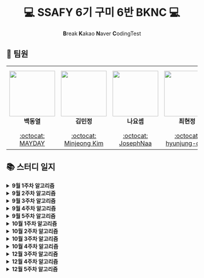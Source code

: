 <h1 align="center">💻 SSAFY 6기 구미 6반  BKNC 💻</h1>
<p align="center"><b>B</b>reak<b> K</b>akao <b>N</b>aver <b>C</b>odingTest</p>

## 👋 팀원

<table>
    <tr height="170px">
        <td align="center" width="170px">
            <a href="https://github.com/micro155"><img height="120px" width="120px" src="https://avatars.githubusercontent.com/u/69238456?v=4"/></a>
            <br />
            <strong>백동열</strong>
        </td>
        <td align="center" width="170px">
            <a href="https://github.com/Tenykim1109"><img height="120px" width="120px" src="https://avatars.githubusercontent.com/u/48265915?v=4"/></a>
            <br />
            <strong>김민정</strong>
        </td>
        <td align="center" width="170px">
            <a href="https://github.com/JosephNaa"><img height="120px" width="120px" src="https://avatars.githubusercontent.com/u/17241871?v=4"/></a>
            <br />
            <strong>나요셉</strong>
        </td>
        <td align="center" width="170px">
            <a href="https://github.com/hyunjung-choi"><img height="120px" width="120px" src="https://avatars.githubusercontent.com/u/69616347?v=4"/></a>
            <br />
            <strong>최현정</strong>
        </td>
    </tr>
    <tr height="50px">
        <td align="center">
            <a href="https://github.com/micro155">:octocat: MAYDAY</a>
            <br />
        </td>
        <td align="center">
            <a href="https://github.com/Tenykim1109">:octocat: Minjeong Kim</a>
            <br />
        <td align="center">
            <a href="https://github.com/JosephNaa">:octocat: JosephNaa</a>
            <br />
        </td>
        <td align="center">
            <a href="https://github.com/hyunjung-choi">:octocat: hyunjung-choi</a>
            <br />
        </td>
    </tr>
</table>

## 📚 스터디 일지

<details markdown="1">
<summary><strong>9월 1주차 알고리즘</strong></summary>
<br/>

|날짜|문제 번호|문제 이름|
|:---:|:---:|:---:|
|8월 30일(월)|<a href="https://www.acmicpc.net/problem/7569" target="_blank">BOJ 7569</a>|<a href="https://www.acmicpc.net/problem/7569" target="_blank">토마토</a>|    
|8월 31일(화)|<a href="https://swexpertacademy.com/main/code/problem/problemDetail.do?contestProbId=AV15OZ4qAPICFAYD&categoryId=AV15OZ4qAPICFAYD&categoryType=CODE" target="_blank">SWEA 1247</a>|<a href="https://swexpertacademy.com/main/code/problem/problemDetail.do?contestProbId=AV15OZ4qAPICFAYD&categoryId=AV15OZ4qAPICFAYD&categoryType=CODE" target="_blank">최적경로</a>|
|9월 1일(수)|<a href="https://swexpertacademy.com/main/code/problem/problemDetail.do?contestProbId=AV15PTkqAPYCFAYD&categoryId=AV15PTkqAPYCFAYD&categoryType=CODE" target="_blank">SWEA 1248</a>|<a href="https://swexpertacademy.com/main/code/problem/problemDetail.do?contestProbId=AV15PTkqAPYCFAYD&categoryId=AV15PTkqAPYCFAYD&categoryType=CODE" target="_blank">공통 조상</a>| 
|9월 1일(수)|<a href="https://swexpertacademy.com/main/code/problem/problemDetail.do?contestProbId=AV15QRX6APsCFAYD" target="_blank">SWEA 1249</a>|<a href="https://swexpertacademy.com/main/code/problem/problemDetail.do?contestProbId=AV15QRX6APsCFAYD" target="_blank">보급로</a>|   
|9월 2일(수)|<a href="https://swexpertacademy.com/main/code/problem/problemDetail.do?contestProbId=AV15StKqAQkCFAYD" target="_blank">SWEA 1251</a>|<a href="https://swexpertacademy.com/main/code/problem/problemDetail.do?contestProbId=AV15StKqAQkCFAYD" target="_blank">하나로</a>|    
|9월 2일(목)|<a href="https://swexpertacademy.com/main/code/problem/problemDetail.do?contestProbId=AV14jJh6ACYCFAYD" target="_blank">SWEA 1221</a>|<a href="https://swexpertacademy.com/main/code/problem/problemDetail.do?contestProbId=AV14jJh6ACYCFAYD" target="_blank">GNS</a>|
|9월 2일(목)|<a href="https://swexpertacademy.com/main/code/problem/problemDetail.do?contestProbId=AV18KWf6ItECFAZN" target="_blank">SWEA 1257</a>|<a href="https://swexpertacademy.com/main/code/problem/problemDetail.do?contestProbId=AV18KWf6ItECFAZN" target="_blank">K번째 문자열</a>|
|9월 3일(금)|<a href="https://swexpertacademy.com/main/code/problem/problemDetail.do?contestProbId=AV18LoAqItcCFAZN" target="_blank">SWEA 1258</a>|<a href="https://swexpertacademy.com/main/code/problem/problemDetail.do?contestProbId=AV18LoAqItcCFAZN" target="_blank">행렬찾기</a>|
|9월 3일(금)|<a href="https://swexpertacademy.com/main/code/problem/problemDetail.do?contestProbId=AV18NaZqIt8CFAZN" target="_blank">SWEA 1259</a>|<a href="https://swexpertacademy.com/main/code/problem/problemDetail.do?contestProbId=AV18NaZqIt8CFAZN" target="_blank">금속막대</a>|
|9월 3일(금)|<a href="https://swexpertacademy.com/main/code/problem/problemDetail.do?contestProbId=AV18OR16IuUCFAZN" target="_blank">SWEA 1260</a>|<a href="https://swexpertacademy.com/main/code/problem/problemDetail.do?contestProbId=AV18OR16IuUCFAZN" target="_blank">화학물질2</a>|

</details>

<details markdown="1">
<summary><strong>9월 2주차 알고리즘</strong></summary>
<br/>

|날짜|문제 번호|문제 이름|
|:---:|:---:|:---:|
|9월 6일(월)|<a href="https://swexpertacademy.com/main/code/problem/problemDetail.do?contestProbId=AWIeRZV6kBUDFAVH" target="_blank">SWEA 4008</a>|<a href="https://swexpertacademy.com/main/code/problem/problemDetail.do?contestProbId=AWIeRZV6kBUDFAVH" target="_blank">숫자 만들기</a>|    
|9월 6일(월)|<a href="https://swexpertacademy.com/main/code/problem/problemDetail.do?contestProbId=AV5PpFQaAQMDFAUq" target="_blank">SWEA 1952</a>|<a href="https://swexpertacademy.com/main/code/problem/problemDetail.do?contestProbId=AV5PpFQaAQMDFAUq" target="_blank">수영장</a>|
|9월 7일(화)|<a href="https://swexpertacademy.com/main/code/problem/problemDetail.do?contestProbId=AWIeUtVakTMDFAVH" target="_blank">SWEA 4012</a>|<a href="https://swexpertacademy.com/main/code/problem/problemDetail.do?contestProbId=AWIeUtVakTMDFAVH" target="_blank">요리사</a>|    
|9월 7일(화)|<a href="https://swexpertacademy.com/main/code/problem/problemDetail.do?contestProbId=AV5V4A46AdIDFAWu" target="_blank">SWEA 2115</a>|<a href="https://swexpertacademy.com/main/code/problem/problemDetail.do?contestProbId=AV5V4A46AdIDFAWu" target="_blank">벌꿀채취</a>|
|9월 8일(수)|<a href="https://swexpertacademy.com/main/code/problem/problemDetail.do?contestProbId=AWngfZVa9XwDFAQU" target="_blank">SWEA 7465</a>|<a href="https://swexpertacademy.com/main/code/problem/problemDetail.do?contestProbId=AWngfZVa9XwDFAQU" target="_blank">창용 마을 무리의 개수</a>|    
|9월 8일(수)|<a href="https://swexpertacademy.com/main/code/problem/problemDetail.do?contestProbId=AV5PpLlKAQ4DFAUq" target="_blank">SWEA 1953</a>|<a href="https://swexpertacademy.com/main/code/problem/problemDetail.do?contestProbId=AV5PpLlKAQ4DFAUq" target="_blank">탈주범 검거</a>|
|9월 9일(목)|<a href="https://swexpertacademy.com/main/code/problem/problemDetail.do?contestProbId=AV4suNtaXFEDFAUf" target="_blank">SWEA 1767</a>|<a href="https://swexpertacademy.com/main/code/problem/problemDetail.do?contestProbId=AV4suNtaXFEDFAUf" target="_blank">프로세서 연결하기</a>|    
|9월 9일(목)|<a href="https://swexpertacademy.com/main/code/problem/problemDetail.do?contestProbId=AV5V61LqAf8DFAWu" target="_blank">SWEA 2117</a>|<a href="https://swexpertacademy.com/main/code/problem/problemDetail.do?contestProbId=AV5V61LqAf8DFAWu" target="_blank">홈 방범 서비스</a>|

</details>

<details markdown="1">
<summary><strong>9월 3주차 알고리즘</strong></summary>
<br/>

|날짜|문제 번호|문제 이름|
|:---:|:---:|:---:|
|9월 13일(월)|<a href="https://www.acmicpc.net/problem/1780" target="_blank">BOJ 1780</a>|<a href="https://www.acmicpc.net/problem/1780" target="_blank">종이의 개수</a>|    
|9월 14일(화)|<a href="https://www.acmicpc.net/problem/2447" target="_blank">BOJ 2447</a>|<a href="https://www.acmicpc.net/problem/2447" target="_blank">별 찍기 - 10</a>| 
|9월 15일(수)|<a href="https://www.acmicpc.net/problem/1992" target="_blank">BOJ 1992</a>|<a href="https://www.acmicpc.net/problem/1992" target="_blank">쿼드트리</a>|
|9월 16일(목)|<a href="https://www.acmicpc.net/problem/18222" target="_blank">BOJ 18222</a>|<a href="https://www.acmicpc.net/problem/18222" target="_blank">투에-모스 문자열</a>|
|9월 17일(금)|<a href="https://www.acmicpc.net/problem/2740" target="_blank">BOJ 2740</a>|<a href="https://www.acmicpc.net/problem/2740" target="_blank">행렬 곱셈</a>|
</details>

<details markdown="1">
<summary><strong>9월 4주차 알고리즘</strong></summary>
<br/>

|날짜|문제 번호|문제 이름|
|:---:|:---:|:---:|
|9월 23일(목)|<a href="https://www.acmicpc.net/problem/11049" target="_blank">BOJ 11049</a>|<a href="https://www.acmicpc.net/problem/11049" target="_blank">행렬 곱셈 순서</a>|
|9월 24일(금)|<a href="https://www.acmicpc.net/problem/1463" target="_blank">BOJ 1463</a>|<a href="https://www.acmicpc.net/problem/1463" target="_blank">1로 만들기</a>|
</details>

<details markdown="1">
<summary><strong>9월 5주차 알고리즘</strong></summary>
<br/>

|날짜|문제 번호|문제 이름|
|:---:|:---:|:---:|
|9월 27일(월)|<a href="https://www.acmicpc.net/problem/2110" target="_blank">BOJ 2110</a>|<a href="https://www.acmicpc.net/problem/2110" target="_blank">공유기 설치</a>|
|9월 28일(화)|<a href="https://www.acmicpc.net/problem/10815" target="_blank">BOJ 10815</a>|<a href="https://www.acmicpc.net/problem/10815" target="_blank">숫자 카드</a>|
|9월 29일(수)|<a href="https://www.acmicpc.net/problem/1654" target="_blank">BOJ 1654</a>|<a href="https://www.acmicpc.net/problem/1654" target="_blank">랜선 자르기</a>|
|9월 30일(목)|<a href="https://www.acmicpc.net/problem/12015" target="_blank">BOJ 12015</a>|<a href="https://www.acmicpc.net/problem/12015" target="_blank">가장 긴 증가하는 부분 수열 2</a>|
|10월 1일(금)|<a href="https://www.acmicpc.net/problem/1764" target="_blank">BOJ 1764</a>|<a href="https://www.acmicpc.net/problem/1764" target="_blank">듣보잡</a>|
</details>

<details markdown="1">
<summary><strong>10월 1주차 알고리즘</strong></summary>
<br/>

|날짜|문제 번호|문제 이름|
|:---:|:---:|:---:|
|10월 5일(화)|<a href="https://www.acmicpc.net/problem/1446" target="_blank">BOJ 1446</a>|<a href="https://www.acmicpc.net/problem/1446" target="_blank">지름길</a>|
|10월 6일(수)|<a href="https://www.acmicpc.net/problem/1753" target="_blank">BOJ 1753</a>|<a href="https://www.acmicpc.net/problem/1753" target="_blank">최단경로</a>|
|10월 7일(목)|<a href="https://www.acmicpc.net/problem/18352" target="_blank">BOJ 18352</a>|<a href="https://www.acmicpc.net/problem/18352" target="_blank">특정 거리의 도시 찾기</a>|
|10월 8일(금)|<a href="https://www.acmicpc.net/problem/1504" target="_blank">BOJ 1504</a>|<a href="https://www.acmicpc.net/problem/1504" target="_blank">특정한 최단 경로</a>|
</details>

<details markdown="1">
<summary><strong>10월 2주차 알고리즘</strong></summary>
<br/>

|날짜|문제 번호|문제 이름|
|:---:|:---:|:---:|
|10월 12일(화)|<a href="https://www.acmicpc.net/problem/11723" target="_blank">BOJ 11723</a>|<a href="https://www.acmicpc.net/problem/11723" target="_blank">집합</a>|
|10월 13일(수)|<a href="https://swexpertacademy.com/main/code/problem/problemDetail.do?contestProbId=AWL2vlPKMlQDFAUE" target="_blank">SWEA 4311</a>|<a href="https://swexpertacademy.com/main/code/problem/problemDetail.do?contestProbId=AWL2vlPKMlQDFAUE" target="_blank">오래된 스마트폰</a>|
|10월 14일(목)|<a href="https://www.acmicpc.net/problem/1182" target="_blank">BOJ 1182</a>|<a href="https://www.acmicpc.net/problem/1182" target="_blank">부분수열의 합</a>|
</details>

<details markdown="1">
<summary><strong>10월 3주차 알고리즘</strong></summary>
<br/>

|날짜|문제 번호|문제 이름|
|:---:|:---:|:---:|
|10월 18일(월)|<a href="https://www.acmicpc.net/problem/2003" target="_blank">BOJ 2003</a>|<a href="https://www.acmicpc.net/problem/2003" target="_blank">수들의 합 2</a>|
|10월 19일(화)|<a href="https://www.acmicpc.net/problem/3273" target="_blank">BOJ 3273</a>|<a href="https://www.acmicpc.net/problem/3273" target="_blank">두 수의 합</a>|
|10월 20일(수)|<a href="https://www.acmicpc.net/problem/2559" target="_blank">BOJ 2559</a>|<a href="https://www.acmicpc.net/problem/2559" target="_blank">수열</a>|
|10월 21일(목)|<a href="https://www.acmicpc.net/problem/2531" target="_blank">BOJ 2531</a>|<a href="https://www.acmicpc.net/problem/2531" target="_blank">회전 초밥</a>|

</details>


<details markdown="1">
<summary><strong>10월 4주차 알고리즘</strong></summary>
<br/>

|날짜|문제 번호|문제 이름|
|:---:|:---:|:---:|
|10월 25일(월)|<a href="https://www.acmicpc.net/problem/11286" target="_blank">BOJ 11286</a>|<a href="https://www.acmicpc.net/problem/11286" target="_blank">절댓값 힙</a>|
|10월 26일(화)|<a href="https://www.acmicpc.net/problem/15903" target="_blank">BOJ 15903</a>|<a href="https://www.acmicpc.net/problem/15903" target="_blank">카드 합체 놀이</a>|
|10월 27일(수)|<a href="https://www.acmicpc.net/problem/1374" target="_blank">BOJ 1374</a>|<a href="https://www.acmicpc.net/problem/1374" target="_blank">강의실</a>|
|10월 28일(목)|<a href="https://www.acmicpc.net/problem/1655" target="_blank">BOJ 1655</a>|<a href="https://www.acmicpc.net/problem/1655" target="_blank">가운데를 말해요</a>|


</details>


<details markdown="1">
<summary><strong>12월 3주차 알고리즘</strong></summary>
<br/>

|날짜|문제 번호|문제 이름|
|:---:|:---:|:---:|
|12월 13일(월)|<a href="https://www.acmicpc.net/problem/2644" target="_blank">BOJ 2644</a>|<a href="https://www.acmicpc.net/problem/2644" target="_blank">촌수 계산</a>|
|12월 13일(월)|<a href="https://www.acmicpc.net/problem/11725" target="_blank">BOJ 11725</a>|<a href="https://www.acmicpc.net/problem/11725" target="_blank">트리의 부모 찾기</a>|
|12월 14일(화)|<a href="https://www.acmicpc.net/problem/1012" target="_blank">BOJ 1012</a>|<a href="https://www.acmicpc.net/problem/1012" target="_blank">유기농 배추</a>|
|12월 14일(화)|<a href="https://www.acmicpc.net/problem/4963" target="_blank">BOJ 4963</a>|<a href="https://www.acmicpc.net/problem/4963" target="_blank">섬의 개수</a>|
|12월 15일(수)|<a href="https://www.acmicpc.net/problem/11724" target="_blank">BOJ 11724</a>|<a href="https://www.acmicpc.net/problem/11724" target="_blank">연결 요소의 개수</a>|
|12월 15일(수)|<a href="https://www.acmicpc.net/problem/1325" target="_blank">BOJ 1325</a>|<a href="https://www.acmicpc.net/problem/1325" target="_blank">효율적인 해킹</a>|
|12월 17일(금)|<a href="https://www.acmicpc.net/problem/1987" target="_blank">BOJ 1987</a>|<a href="https://www.acmicpc.net/problem/1987" target="_blank">알파벳</a>|

</details>

<details markdown="1">
<summary><strong>12월 4주차 알고리즘</strong></summary>
<br/>

|날짜|문제 번호|문제 이름|
|:---:|:---:|:---:|
|12월 20일(월)|<a href="https://www.acmicpc.net/problem/7576" target="_blank">BOJ 7576</a>|<a href="https://www.acmicpc.net/problem/7576" target="_blank">토마토</a>|
|12월 20일(월)|<a href="https://www.acmicpc.net/problem/2667" target="_blank">BOJ 2667</a>|<a href="https://www.acmicpc.net/problem/2667" target="_blank">단지번호붙이기</a>|
|12월 21일(화)|<a href="https://www.acmicpc.net/problem/1697" target="_blank">BOJ 1697</a>|<a href="https://www.acmicpc.net/problem/1697" target="_blank">숨바꼭질</a>|
|12월 21일(화)|<a href="https://www.acmicpc.net/problem/1926" target="_blank">BOJ 1926</a>|<a href="https://www.acmicpc.net/problem/1926" target="_blank">그림</a>|
|12월 22일(수)|<a href="https://www.acmicpc.net/problem/14502" target="_blank">BOJ 14502</a>|<a href="https://www.acmicpc.net/problem/14502" target="_blank">연구소</a>|

</details>

<details markdown="1">
<summary><strong>12월 5주차 알고리즘</strong></summary>
<br/>

|날짜|문제 번호|문제 이름|
|:---:|:---:|:---:|
|12월 27일(월)|<a href="https://www.acmicpc.net/problem/2579" target="_blank">BOJ 2579</a>|<a href="https://www.acmicpc.net/problem/2579" target="_blank">계단오르기</a>|
|12월 27일(월)|<a href="https://www.acmicpc.net/problem/11726" target="_blank">BOJ 11726</a>|<a href="https://www.acmicpc.net/problem/11726" target="_blank">2xn 타일링</a>|

</details>
